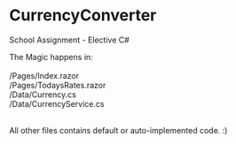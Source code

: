 # CurrencyConverter
School Assignment - Elective C#

The Magic happens in:<br/><br/>
  /Pages/Index.razor <br/>
  /Pages/TodaysRates.razor<br/>
  /Data/Currency.cs<br/>
  /Data/CurrencyService.cs<br/><br/>
  
  
All other files contains default or auto-implemented code. :)
